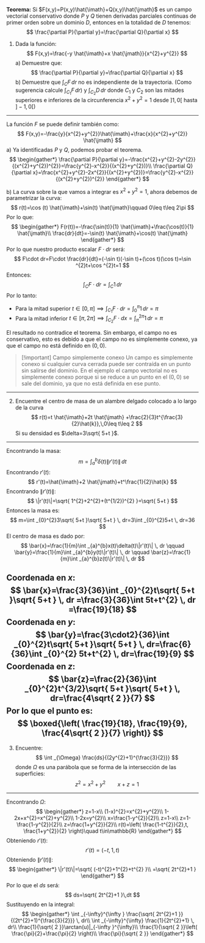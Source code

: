 **Teorema:** Si $F(x,y)=P(x,y)\hat{\imath}+Q(x,y)\hat{\jmath}$ es un campo vectorial conservativo donde $P$ y $Q$ tienen derivadas parciales continuas de primer orden sobre un dominio $D$, entonces en la totalidad de $D$ tenemos:
$$
\frac{\partial P}{\partial y}=\frac{\partial Q}{\partial x}
$$
1. Dada la función:
$$
F(x,y)=\frac{-y \hat{\imath}+x \hat{\jmath}}{x^{2}+y^{2}}
$$
a) Demuestre que:
$$
\frac{\partial P}{\partial y}=\frac{\partial Q}{\partial x}
$$
b) Demuestre que $\int _{C}F \, dr$ no es independiente de la trayectoria.
(Como sugerencia calcule $\int _{C_{1}}F \, dr$) y $\int _{C_{2}}D \, dr$ donde $C_{1}$ y $C_{2}$ son las mitades superiores e inferiores de la circunferencia $x^{2}+y^{2}=1$ desde $]1,0[$ hasta $]-1,0[$)

---
La función $F$ se puede definir también como:
$$
F(x,y)=-\frac{y}{x^{2}+y^{2}}\hat{\imath}+\frac{x}{x^{2}+y^{2}} \hat{\jmath}
$$
a) Ya identificadas $P$ y $Q$, podemos probar el teorema.
$$
\begin{gather*}
\frac{\partial P}{\partial y}=-\frac{x^{2}+y^{2}-2y^{2}}{(x^{2}+y^{2})^{2}}=\frac{y^{2}-x^{2}}{(x^{2}+y^{2})}\\
\frac{\partial Q}{\partial x}=\frac{x^{2}+y^{2}-2x^{2}}{(x^{2}+y^{2})}=\frac{y^{2}-x^{2}}{(x^{2}+y^{2})^{2}}
\end{gather*}
$$

b)
La curva sobre la que vamos a integrar es $x^{2}+y^{2}=1$, ahora debemos de parametrizar la curva:
$$
r(t)=\cos (t) \hat{\imath}+\sin(t) \hat{\jmath}\qquad 0\leq t\leq 2\pi
$$
Por lo que:
$$
\begin{gather*}
F(r(t))=-\frac{\sin(t)}{1} \hat{\imath}+\frac{\cos(t)}{1} \hat{\jmath}\\
\frac{dr}{dt}=-\sin(t) \hat{\imath}+\cos(t) \hat{\jmath}
\end{gather*}
$$
Por lo que nuestro producto escalar $F\cdot dr$ será:
$$
F\cdot dr=F\cdot \frac{dr}{dt}=(-\sin t)(-\sin t)+(\cos t)(\cos t)=\sin ^{2}t+\cos ^{2}t=1
$$
Entonces:
$$
\int _{C}F\cdot dr=\int _{C}1 \, dr  
$$
Por lo tanto:
- Para la mitad superior $t\in[0,\pi] \implies \int _{C_{1}}F\cdot dr=\int _{0}^{\pi}1 \, dr=\pi$ 
- Para la mitad inferior $t\in[\pi,2\pi]\implies \int _{C_{2}}F\cdot dx=\int _{\pi}^{2\pi}1 \, dr=\pi$ 

El resultado no contradice el teorema. Sin embargo, el campo no es conservativo, esto es debido a que el campo no es simplemente conexo, ya que el campo no está definido en $(0,0)$.


> [!important] Campo simplemente conexo
> Un campo es simplemente conexo si cualquier curva cerrada puede ser contraída en un punto sin salirse del dominio.
> En el ejemplo el campo vectorial no es simplemente conexo porque si se reduce a un punto en el $(0,0)$ se sale del dominio, ya que no está definida en ese punto.

---

2. Encuentre el centro de masa de un alambre delgado colocado a lo largo de la curva
$$
r(t)=t \hat{\imath}+2t \hat{\jmath} +\frac{2}{3}t^{\frac{3}{2}\hat{k}},\,0\leq t\leq 2
$$
Si su densidad es $\delta=3\sqrt{ 5+t }$.
---
Encontrando la masa:
$$
m=\int _{a}^{b}\delta(t)\|r'(t)\| \, dt 
$$
Encontrando $r'(t)$:
$$
r'(t)=\hat{\imath}+2 \hat{\jmath}+t^\frac{1}{2}\hat{k}
$$
Encontrando $\|r'(t)\|$:
$$
\|r'(t)\|=\sqrt{ 1^{2}+2^{2}+(t^{1/2})^{2} }=\sqrt{ 5+t }
$$
Entonces la masa es:
$$
m=\int _{0}^{2}3\sqrt{ 5+t }\sqrt{ 5+t } \, dr=3\int _{0}^{2}5+t \, dr=36  
$$
El centro de masa es dado por:
$$
\bar{x}=\frac{1}{m}\int _{a}^{b}x(t)\delta(t)\|r'(t)\| \, dr \qquad \bar{y}=\frac{1}{m}\int _{a}^{b}y(t)\|r'(t)\| \, dr \qquad \bar{z}=\frac{1}{m}\int _{a}^{b}z(t)\|r'(t)\| \, dr 
$$

Coordenada en $x$:
$$
\bar{x}=\frac{3}{36}\int _{0}^{2}t\sqrt{ 5+t }\sqrt{ 5+t } \, dr =\frac{3}{36}\int 5t+t^{2} \, dr =\frac{19}{18}
$$
Coordenada en $y$:
$$
\bar{y}=\frac{3\cdot2}{36}\int _{0}^{2}t\sqrt{ 5+t }\sqrt{ 5+t } \, dr=\frac{6}{36}\int _{0}^{2} 5t+t^{2} \, dr=\frac{19}{9} 
$$
Coordenada en $z$:
$$
\bar{z}=\frac{2}{36}\int _{0}^{2}t^{3/2}\sqrt{ 5+t }\sqrt{ 5+t } \, dr=\frac{4\sqrt{ 2 }}{7}
$$
Por lo que el punto es:
$$
\boxed{\left( \frac{19}{18}, \frac{19}{9}, \frac{4\sqrt{ 2 }}{7} \right)}
$$
---

3. Encuentre:
$$
\int _{\Omega}  \frac{ds}{(2y^{2}+1)^{\frac{3}{2}}} 
$$
donde $\Omega$ es una parábola que se forma de la intersección de las superficies:
$$
z^{2}=x^{2}+y^{2}\qquad x+z=1
$$
---

Encontrando $\Omega$:
$$
\begin{gather*}
z=1-x\\
(1-x)^{2}=x^{2}+y^{2}\\
1-2x+x^{2}=x^{2}+y^{2}\\
1-2x=y^{2}\\
x=\frac{1-y^{2}}{2}\\
z=1-x\\
z=1-\frac{1-y^{2}}{2}\\
z=\frac{1+y^{2}}{2}\\
r(t)=\left( \frac{1-t^{2}}{2},t, \frac{1+y^{2}}{2} \right)\quad t\in\mathbb{R}
\end{gather*}
$$
Obteniendo $r'(t)$:
$$
r'(t)=(-t,1,t)
$$
Obteniendo $\|r'(t)\|$: 
$$
\begin{gather*}
\|r'(t)\|=\sqrt{ (-t)^{2}+1^{2}+t^{2} }\\
=\sqrt{ 2t^{2}+1 }
\end{gather*}
$$
Por lo que el $ds$ será:
$$
ds=\sqrt{ 2t^{2}+1 }\,dt
$$
Sustituyendo en la integral:
$$
\begin{gather*}
\int _{-\infty}^{\infty } \frac{\sqrt{ 2t^{2}+1 }}{(2t^{2}+1)^{\frac{3}{2}}} \, dr\\
\int _{-\infty}^{\infty} \frac{1}{2t^{2}+1} \, dr\\
\frac{1}{\sqrt{ 2 }}\arctan(u)|_{-\infty }^{\infty}\\
\frac{1}{\sqrt{ 2 }}\left( \frac{\pi}{2}+\frac{\pi}{2} \right)\\
\frac{\pi}{\sqrt{ 2 }}
\end{gather*}
$$



